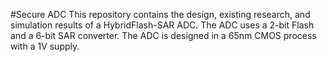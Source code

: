 #Secure ADC
This repository contains the design, existing research, and simulation results of a HybridFlash-SAR ADC. The ADC uses a 2-bit Flash and a 6-bit SAR converter. The ADC is designed in a 65nm CMOS process with a 1V supply.
